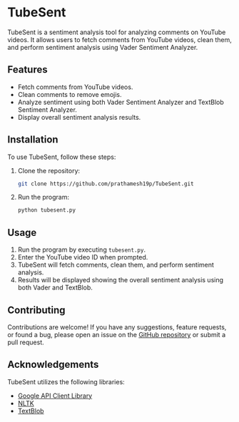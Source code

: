 # TubeSent

TubeSent is a sentiment analysis tool for analyzing comments on YouTube videos. It allows users to fetch comments from YouTube videos, clean them, and perform sentiment analysis using Vader Sentiment Analyzer.

## Features

- Fetch comments from YouTube videos.
- Clean comments to remove emojis.
- Analyze sentiment using both Vader Sentiment Analyzer and TextBlob Sentiment Analyzer.
- Display overall sentiment analysis results.

## Installation

To use TubeSent, follow these steps:

1. Clone the repository:
    ```bash
    git clone https://github.com/prathamesh19p/TubeSent.git
    ```

2. Run the program:
    ```bash
    python tubesent.py
    ```

## Usage

1. Run the program by executing `tubesent.py`.
2. Enter the YouTube video ID when prompted.
3. TubeSent will fetch comments, clean them, and perform sentiment analysis.
4. Results will be displayed showing the overall sentiment analysis using both Vader and TextBlob.

## Contributing

Contributions are welcome! If you have any suggestions, feature requests, or found a bug, please open an issue on the [GitHub repository](https://github.com/prathamesh19p/TubeSent/issues) or submit a pull request.

## Acknowledgements

TubeSent utilizes the following libraries:

- [Google API Client Library](https://github.com/googleapis/google-api-python-client)
- [NLTK](https://www.nltk.org/)
- [TextBlob](https://textblob.readthedocs.io/en/dev/)
